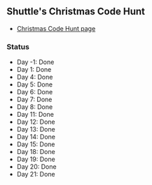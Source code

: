## Shuttle's Christmas Code Hunt

* [Christmas Code Hunt page](https://console.shuttle.rs/cch)


### Status

* Day -1: Done 
* Day 1:  Done 
* Day 4:  Done
* Day 5:  Done
* Day 6:  Done
* Day 7:  Done
* Day 8:  Done
* Day 11:  Done
* Day 12:  Done
* Day 13:  Done
* Day 14:  Done
* Day 15:  Done
* Day 18:  Done
* Day 19:  Done
* Day 20:  Done
* Day 21:  Done
